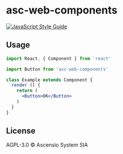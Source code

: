 # asc-web-components

> 

[![JavaScript Style Guide](https://img.shields.io/badge/code_style-standard-brightgreen.svg)](https://standardjs.com)

## Usage

```jsx
import React, { Component } from 'react'

import Button from 'asc-web-components'

class Example extends Component {
  render () {
    return (
      <Button>OK</Button>
    )
  }
}
```

## License

AGPL-3.0 © Ascensio System SIA
